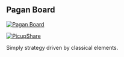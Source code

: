 Pagan Board
-----------

[![Pagan Board](https://picup.it/media/pictures/Pagan_Board_678.png )](https://picup.it/p/12893/ )

[![PicupShare](https://picup.it/media/pictures/Pagan_Board_690.png )](https://picup.it/p/13097/ )

Simply strategy driven by classical elements.
